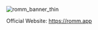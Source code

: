 ![romm_banner_thin](https://github.com/rommapp/romm/assets/34356590/101d4dfc-6bf1-4ce3-80b1-fe2877d18b81)

Official Website: https://romm.app

